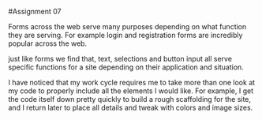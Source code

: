 #Assignment 07

Forms across the web serve many purposes depending on what function they are serving.
For example login and registration forms are incredibly popular across the web.

just like forms we find that, text, selections and button input all serve specific
functions for a site depending on their application and situation.

I have noticed that my work cycle requires me to take more than one look at my code to
properly include all the elements I would like. For example, I get the code itself
down pretty quickly to build a rough scaffolding for the site, and I return later
to place all details and tweak with colors and image sizes.
